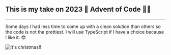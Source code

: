 ## This is my take on 2023 🎄 Advent of Code 🎄🎅

---

Some days I had less time to come up with a clean solution than others so the code is not the prettiest.
I will use TypeScript if I have a choice because I like it. :sunglasses:

![It's christmas!!](https://media.tenor.com/YAH0-oq-ijAAAAAC/excited-its-christmas.gif)
